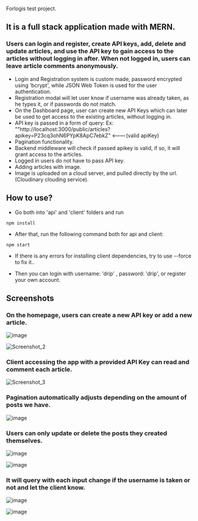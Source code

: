Forlogis test project.

## It is a full stack application made with MERN.
### Users can login and register, create API keys, add, delete and update articles, and use the API key to gain access to the articles without logging in after. When not logged in, users can leave article comments anonymously.
- Login and Registration system is custom made, password encrypted using 'bcrypt', while JSON Web Token is used
for the user authentication.
- Registration modal will let user know if username was already taken, as he types it, or if passwords do not match.
- On the Dashboard page, user can create new API Keys which can later be used to get access to the existing articles, without logging in.
- API key is passed in a form of query: Ex: ""http://localhost:3000/public/articles?apikey=P23cq3ohN6PYpK8ApC7ebkZ" <---(valid apiKey)
- Pagination functionality.
- Backend middleware will check if passed apikey is valid, if so, it will grant access to the articles.
- Logged in users do not have to pass API key.
- Adding articles with image.
- Image is uploaded on a cloud server, and pulled directly by the url. (Cloudinary clouding service).


## How to use? 
- Go both into 'api' and 'client' folders and run
```
npm install
```
- After that, run the following command both for api and client:
```
npm start
```

- If there is any errors for installing client dependencies, try to use --force to fix it..

- Then you can login with username: 'drip' , password: 'drip', or register your own account.

## Screenshots

### On the homepage, users can create a new API key or add a new article.
![image](https://user-images.githubusercontent.com/73792907/143687255-fd8593f7-c53c-4cc8-a66c-3c1518b8b363.png)

![Screenshot_2](https://user-images.githubusercontent.com/73792907/146692822-6cf126b2-6a1a-4bb5-9f98-f16bb99e6dfa.jpg)

### Client accessing the app with a provided API Key can read and comment each article.
![Screenshot_3](https://user-images.githubusercontent.com/73792907/146692891-0dcb9a54-fdf1-4119-83e0-1fb3638398e8.jpg)

### Pagination automatically adjusts depending on the amount of posts we have.
![image](https://user-images.githubusercontent.com/73792907/143687286-55e7128b-1957-4b81-b163-1327425bed82.png)

### Users can only update or delete the posts they created themselves.
![image](https://user-images.githubusercontent.com/73792907/143687303-699371e0-96dc-423a-863e-8bc12fcd295f.png)

![image](https://user-images.githubusercontent.com/73792907/143687310-977aec31-88c3-440f-a093-b509da4ede36.png)

### It will query with each input change if the username is taken or not and let the client know.
![image](https://user-images.githubusercontent.com/73792907/143688179-8edb5045-b573-4419-971e-df0aeb28f96f.png)

![image](https://user-images.githubusercontent.com/73792907/143688192-0eb77061-2957-494b-8f50-f8f8347fc5cd.png)
